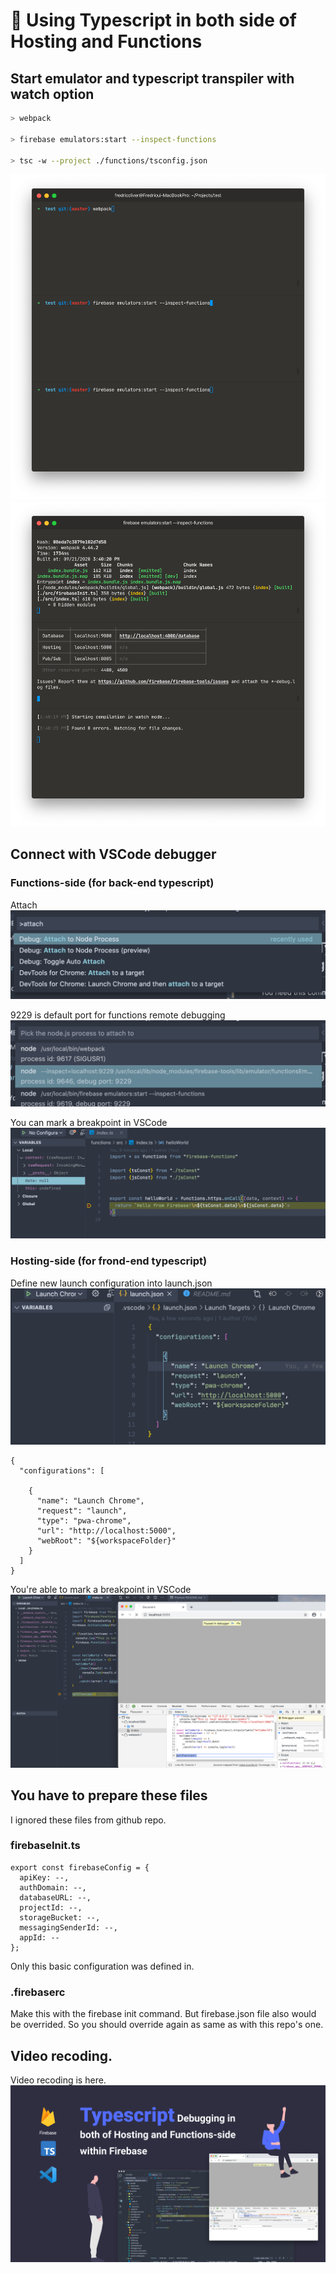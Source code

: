 # 🚀 Using Typescript in both side of Hosting and Functions

## Start emulator and typescript transpiler with watch option

```bash
> webpack

> firebase emulators:start --inspect-functions

> tsc -w --project ./functions/tsconfig.json
```

![ScreenShot](screenshots/commands.png)
![ScreenShot](screenshots/executed-commands.png)

## Connect with VSCode debugger

### Functions-side (for back-end typescript)

Attach
![ScreenShot](screenshots/attach.png)

9229 is default port for functions remote debugging
![ScreenShot](screenshots/9299.png)

You can mark a breakpoint in VSCode
![ScreenShot](screenshots/debugger.png)

### Hosting-side (for frond-end typescript)

Define new launch configuration into launch.json
![ScreenShot](screenshots/launch-setting.png)

```
{
  "configurations": [

    {
      "name": "Launch Chrome",
      "request": "launch",
      "type": "pwa-chrome",
      "url": "http://localhost:5000",
      "webRoot": "${workspaceFolder}"
    }
  ]
}
```

You're able to mark a breakpoint in VSCode
![ScreenShot](screenshots/frontend-breakpoint.png)

## You have to prepare these files

I ignored these files from github repo.

### firebaseInit.ts

```
export const firebaseConfig = {
  apiKey: --,
  authDomain: --,
  databaseURL: --,
  projectId: --,
  storageBucket: --,
  messagingSenderId: --,
  appId: --
};
```

Only this basic configuration was defined in.

### .firebaserc

Make this with the firebase init command.
But firebase.json file also would be overrided. So you should override again as same as with this repo's one.

## Video recoding.

Video recoding is here.
[![Typescript debugging in hosting and functions side within firebase](./screenshots/video-thumb.png)](https://www.youtube.com/watch?v=K5bgHsTLopE)
